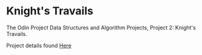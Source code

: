 # Knight's Travails

The Odin Project Data Structures and Algorithm Projects, Project 2: Knight's Travails.

Project details found <a href=https://www.theodinproject.com/courses/ruby-programming/lessons/data-structures-and-algorithms#project-2-knights-travails>Here</a>
